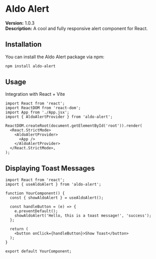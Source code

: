 # Aldo Alert

**Version:** 1.0.3  
**Description:** A cool and fully responsive alert component for React.

## Installation

You can install the Aldo Alert package via npm:

```bash
npm install aldo-alert
```

## Usage
Integration with React + Vite
```
import React from 'react';
import ReactDOM from 'react-dom';
import App from './App.jsx';
import { AldoAlertProvider } from 'aldo-alert';

ReactDOM.createRoot(document.getElementById('root')).render(
  <React.StrictMode>
    <AldoAlertProvider>
      <App />
    </AldoAlertProvider>
  </React.StrictMode>,
);
```

## Displaying Toast Messages
```
import React from 'react';
import { useAldoAlert } from 'aldo-alert';

function YourComponent() {
  const { showAldoAlert } = useAldoAlert();

  const handleButton = (e) => {
    e.preventDefault();
    showAldoAlert('Hello, this is a toast message!', 'success');
  };

  return (
    <button onClick={handleButton}>Show Toast</button>
  );
}

export default YourComponent;
```
